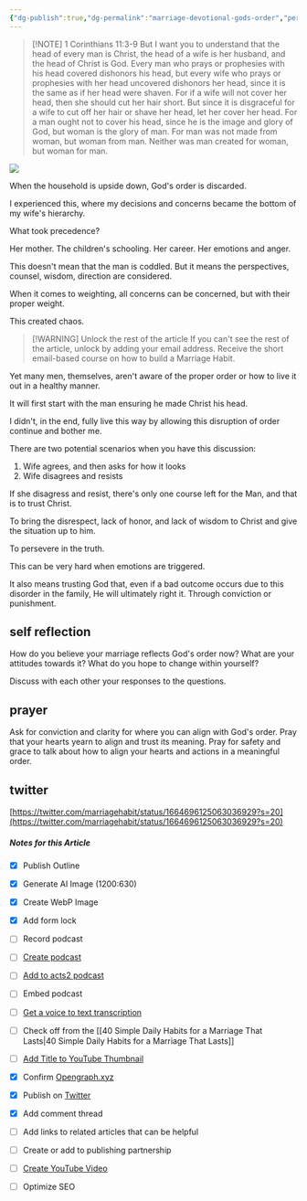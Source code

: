 ```yaml
---
{"dg-publish":true,"dg-permalink":"marriage-devotional-gods-order","permalink":"/marriage-devotional-gods-order/","metatags":{"description":"It's easy for a marriage to fall of out God's order.  Realign yourself now.","og:image":"https://res.cloudinary.com/dt9hlo5sw/image/upload/v1685729208/obsidian/image_ty3ovc.png"},"created":"","updated":""}
---
```



> [!NOTE] 1 Corinthians 11:3-9
> But I want you to understand that the head of every man is Christ, the head of a wife is her husband, and the head of Christ is God. Every man who prays or prophesies with his head covered dishonors his head, but every wife who prays or prophesies with her head uncovered dishonors her head, since it is the same as if her head were shaven. For if a wife will not cover her head, then she should cut her hair short. But since it is disgraceful for a wife to cut off her hair or shave her head, let her cover her head. For a man ought not to cover his head, since he is the image and glory of God, but woman is the glory of man. For man was not made from woman, but woman from man. Neither was man created for woman, but woman for man. 


![](https://res.cloudinary.com/dt9hlo5sw/image/upload/v1685729208/obsidian/image_ty3ovc.png)


When the household is upside down, God's order is discarded.

I experienced this, where my decisions and concerns became the bottom of my wife's hierarchy.

What took precedence?

Her mother.  The children's schooling.  Her career.  Her emotions and anger.

This doesn't mean that the man is coddled.  But it means the perspectives, counsel, wisdom, direction are considered.

When it comes to weighting, all concerns can be concerned, but with their proper weight.

This created chaos.

> [!WARNING] Unlock the rest of the article
> If you can't see the rest of the article, unlock by adding your email address.  Receive the short email-based course on how to build a Marriage Habit.
<div class="convertful-202420"></div>
<!--- form here -->
<div class="convertful-202420"></div>

Yet many men, themselves, aren't aware of the proper order or how to live it out in a healthy manner.

It will first start with the man ensuring he made Christ his head.

I didn't, in the end, fully live this way by allowing this disruption of order continue and bother me.

There are two potential scenarios when you have this discussion:

1) Wife agrees, and then asks for how it looks
2) Wife disagrees and resists

If she disagress and resist, there's only one course left for the Man, and that is to trust Christ.  

To bring the disrespect, lack of honor, and lack of wisdom to Christ and give the situation up to him.

To persevere in the truth.

This can be very hard when emotions are triggered.

It also means trusting God that, even if a bad outcome occurs due to this disorder in the family, He will ultimately right it.  Through conviction or punishment.

## self reflection
How do you believe your marriage reflects God's order now?
What are your attitudes towards it?
What do you hope to change within yourself?

Discuss with each other your responses to the questions.

## prayer
Ask for conviction and clarity for where you can align with God's order.  Pray that your hearts yearn to align and trust its meaning. Pray for safety and grace to talk about how to align your hearts and actions in a meaningful order.

## twitter
[https://twitter.com/marriagehabit/status/1664696125063036929?s=20](https://twitter.com/marriagehabit/status/1664696125063036929?s=20)


##### Notes for this Article
- [x] Publish Outline
- [x] Generate AI Image (1200:630)
- [x] Create WebP Image
- [x] Add form lock
- [ ] Record podcast
- [ ] [Create podcast](https://studio.podcast.co/login)
- [ ] [Add to acts2 podcast](https://app.bcast.fm/podcasts/1978)
- [ ] Embed podcast
- [ ] [Get a voice to text transcription](https://happyscribe.com) 
- [ ] Check off from the [[40 Simple Daily Habits for a Marriage That Lasts\|40 Simple Daily Habits for a Marriage That Lasts]]
- [ ] [Add Title to YouTube Thumbnail](https://pixelied.com)

- [x] Confirm [Opengraph.xyz](https://opengraph.xyz)
- [x] Publish on [Twitter](https://twitter.com)
- [x] Add comment thread

- [ ] Add links to related articles that can be helpful
- [ ] Create or add to publishing partnership

- [ ] [Create YouTube Video](https://flixier.com)
- [ ] Optimize SEO

